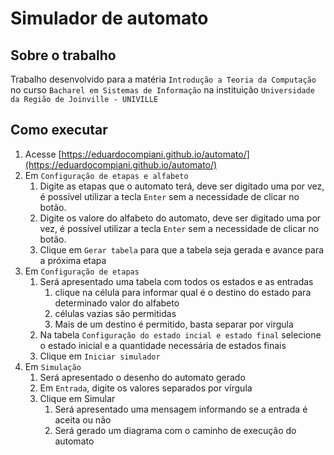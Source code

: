 # Simulador de automato

## Sobre o trabalho

Trabalho desenvolvido para a matéria `Introdução a Teoria da Computação` no curso `Bacharel em Sistemas de Informação` na instituição `Universidade da Região de Joinville - UNIVILLE`

## Como executar

1. Acesse [https://eduardocompiani.github.io/automato/](https://eduardocompiani.github.io/automato/)
1. Em `Configuração de etapas e alfabeto`
    1. Digite as etapas que o automato terá, deve ser digitado uma por vez, é possível utilizar a tecla `Enter` sem a necessidade de clicar no botão.
    1. Digite os valore do alfabeto do automato, deve ser digitado uma por vez, é possível utilizar a tecla `Enter` sem a necessidade de clicar no botão.
    1. Clique em `Gerar tabela` para que a tabela seja gerada e avance para a próxima etapa
1. Em `Configuração de etapas`
    1. Será apresentado uma tabela com todos os estados e as entradas
        1. clique na célula para informar qual é o destino do estado para determinado valor do alfabeto
        1. células vazias são permitidas
        1. Mais de um destino é permitido, basta separar por virgula
    1. Na tabela `Configuração do estado incial e estado final` selecione o estado inicial e a quantidade necessária de estados finais
    1. Clique em `Iniciar simulador`
1. Em `Simulação`
    1. Será apresentado o desenho do automato gerado
    1. Em `Entrada`, digite os valores separados por vírgula
    1. Clique em Simular
        1. Será apresentado uma mensagem informando se a entrada é aceita ou não
        1. Será gerado um diagrama com o caminho de execução do automato
